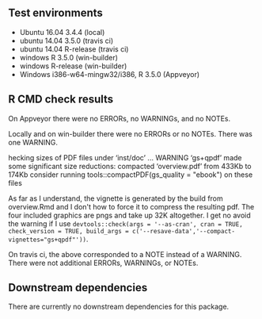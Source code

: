 ## Test environments
* Ubuntu 16.04 3.4.4 (local)
* ubuntu 14.04 3.5.0 (travis ci)
* ubuntu 14.04 R-release (travis ci)
* windows R 3.5.0 (win-builder) 
* windows R-release (win-builder) 
* Windows i386-w64-mingw32/i386, R 3.5.0  (Appveyor)

## R CMD check results   
On Appveyor there were no ERRORs, no WARNINGs, and no NOTEs. 

Locally and on win-builder there were no ERRORs or no NOTEs. There was one WARNING. 

hecking sizes of PDF files under ‘inst/doc’ ... WARNING
  ‘gs+qpdf’ made some significant size reductions:
     compacted ‘overview.pdf’ from 433Kb to 174Kb
  consider running tools::compactPDF(gs_quality = "ebook") on these files 

As far as I understand, the vignette is generated by the build from overview.Rmd and I don't how to force it to compress the resulting pdf. The four included graphics are pngs and take up 32K altogether. I get no avoid the warning if I use `devtools::check(args = '--as-cran', cran = TRUE, check_version = TRUE, build_args = c('--resave-data','--compact-vignettes="gs+qpdf"'))`. 

On travis ci, the above corresponded to a NOTE instead of a WARNING. There were not additional ERRORs, WARNINGs, or NOTEs.

## Downstream dependencies
There are currently no downstream dependencies for this package.